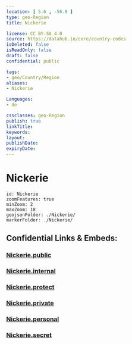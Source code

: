 ```yaml
---
location: [ 5.6 , -56.8 ] 
type: geo-Region
title: Nickerie

license: CC BY-SA 4.0
source: https://datahub.io/core/country-codes
isDeleted: false
isReadOnly: false
draft: false
confidential: public

tags:
- geo/Country/Region
aliases:
- Nickerie

Languages:
- de

cssclasses: geo-Region
publish: true
linkTitle: 
keywords: 
layout: 
publishDate: 
expiryDate: 
---
```


# Nickerie

```leaflet
id: Nickerie
zoomFeatures: true 
minZoom: 2 
maxZoom: 18
geojsonFolder: ./Nickerie/
markerFolder: ./Nickerie/
```


## Confidential Links & Embeds: 

### [Nickerie.public](/_public/\Earth\Continent\America~South\Suriname\Districts~SurinameNickerie.public.md) 

### [Nickerie.internal](/_internal/\Earth\Continent\America~South\Suriname\Districts~SurinameNickerie.internal.md) 

### [Nickerie.protect](/_protect/\Earth\Continent\America~South\Suriname\Districts~SurinameNickerie.protect.md) 

### [Nickerie.private](/_private/\Earth\Continent\America~South\Suriname\Districts~SurinameNickerie.private.md) 

### [Nickerie.personal](/_personal/\Earth\Continent\America~South\Suriname\Districts~SurinameNickerie.personal.md) 

### [Nickerie.secret](/_secret/\Earth\Continent\America~South\Suriname\Districts~SurinameNickerie.secret.md)

